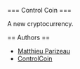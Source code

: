 === Control Coin ===

A new cryptocurrency.

== Authors ==
* [Matthieu Parizeau](http://www.github.com/mattparizeau)
* [ControlCoin](http://www.github.com/controlcoin)
